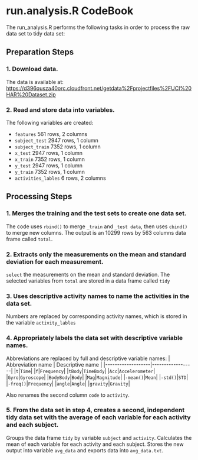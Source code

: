 # run.analysis.R CodeBook 
The run_analysis.R performs the following tasks in order to process the raw data set to tidy data set:

## Preparation Steps
### 1. Download data.
The data is available at:
https://d396qusza40orc.cloudfront.net/getdata%2Fprojectfiles%2FUCI%20HAR%20Dataset.zip

### 2. Read and store data into variables.
The following variables are created:
- `features`		561 rows, 2 columns
- `subject_test`		2947 rows, 1 column
- `subject_train`		7352 rows, 1 column
- `x_test`		2947 rows, 1 column
- `x_train`		7352 rows, 1 column
- `y_test`		2947 rows, 1 column
- `y_train`		7352 rows, 1 column
- `activities_lables`	6 rows, 2 columns

## Processing Steps
### 1. Merges the training and the test sets to create one data set.
The code uses `rbind()` to merge `_train` and `_test data`, then uses `cbind()` to merge new columns. The output is an 10299 rows by 563 columns data frame called `total`.

### 2. Extracts only the measurements on the mean and standard deviation for each measurement.
`select` the measurements on the mean and standard deviation. The selected variables from `total` are stored in a data frame called `tidy`

### 3. Uses descriptive activity names to name the activities in the data set.
Numbers are replaced by corresponding activity names, which is stored in the variable `activity_lables` 

### 4. Appropriately labels the data set with descriptive variable names.
Abbreviations are replaced by full and descriptive variable names:
| Abbreviation name | Descriptive name |
|-------------------|------------------|
|`t`|`Time`|
|`f`|`Frequency`|
|`tBody`|`TimeBody`|
|`Acc`|`Accelerometer`|
|`Gyro`|`Gyroscope`|
|`BodyBody`|`Body`|
|`Mag`|`Magnitude`|
|`-mean()`|`Mean`|
|`-std()`|`STD`|
|`-freq()`|`Frequency`|
|`angle`|`Angle`|
|`gravity`|`Gravity`|

Also renames the second column `code`	 to `activity`.

### 5. From the data set in step 4, creates a second, independent tidy data set with the average of each variable for each activity and each subject.
Groups the data frame `tidy` by variable `subject` and `activity`. Calculates the mean of each variable for each activity and each subject.
Stores the new output into variable `avg_data` and exports data into `avg_data.txt`.
